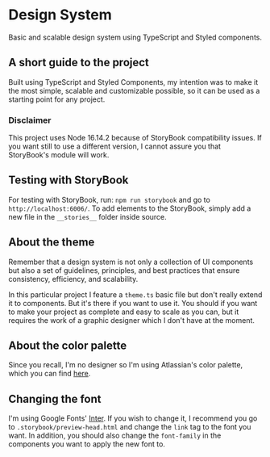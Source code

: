 # Design System
Basic and scalable design system using TypeScript and Styled components.

## A short guide to the project

Built using TypeScript and Styled Components, my intention was to make it the most simple, scalable and customizable possible, so it can be used as a starting point for any project.

### Disclaimer
This project uses Node 16.14.2 because of StoryBook compatibility issues. If you want still to use a different version, I cannot assure you that StoryBook's module will work.

## Testing with StoryBook

For testing with StoryBook, run: `npm run storybook` and go to `http://localhost:6006/`.
To add elements to the StoryBook, simply add a new file in the `__stories__` folder inside source.

## About the theme

Remember that a design system is not only a collection of UI components but also a set of guidelines, principles, and best practices that ensure consistency, efficiency, and scalability.

In this particular project I feature a `theme.ts` basic file but don't really extend it to components. But it's there if you want to use it. You should if you want to make your project as complete and easy to scale as you can, but it requires the work of a graphic designer which I don't have at the moment.

## About the color palette

Since you recall, I'm no designer so I'm using Atlassian's color palette, which you can find [here](https://atlassian.design/foundations/color).

## Changing the font

I'm using Google Fonts' [Inter](https://fonts.google.com/specimen/Inter). If you wish to change it, I recommend you go to `.storybook/preview-head.html` and change the `link` tag to the font you want.
In addition, you should also change the `font-family` in the components you want to apply the new font to.